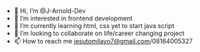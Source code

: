 - 👋 Hi, I’m @J-Arnold-Dev
- 👀 I’m interested in frontend development
- 🌱 I’m currently learning html, css yet to start java script
- 💞️ I’m looking to collaborate on life/career changing project
- 📫 How to reach me jesutomilayo7@gmail.com/08164005327

<!---
J-Arnold-Dev/J-Arnold-Dev is a ✨ special ✨ repository because its `README.md` (this file) appears on your GitHub profile.
You can click the Preview link to take a look at your changes.
--->
